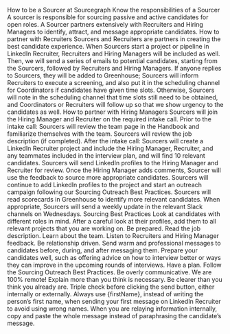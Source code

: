 How to be a Sourcer at Sourcegraph
Know the responsibilities of a Sourcer
A sourcer is responsible for sourcing passive and active candidates for open roles. A Sourcer partners extensively with Recruiters and Hiring Managers to identify, attract, and message appropriate candidates.
How to partner with Recruiters
Sourcers and Recruiters are partners in creating the best candidate experience.
When Sourcers start a project or pipeline in LinkedIn Recruiter, Recruiters and Hiring Managers will be included as well. Then, we will send a series of emails to potential candidates, starting from the Sourcers, followed by Recruiters and Hiring Managers. If anyone replies to Sourcers, they will be added to Greenhouse; Sourcers will inform Recruiters to execute a screening, and also put it in the scheduling channel for Coordinators if candidates have given time slots. Otherwise, Sourcers will note in the scheduling channel that time slots still need to be obtained, and Coordinators or Recruiters will follow up so that we show urgency to the candidates as well.
How to partner with Hiring Managers
Sourcers will join the Hiring Manager and Recruiter on the required intake call.
Prior to the intake call:
Sourcers will review the team page in the Handbook and familiarize themselves with the team.
Sourcers will review the job description (if completed).
After the intake call:
Sourcers will create a LinkedIn Recruiter project and include the Hiring Manager, Recruiter, and any teammates included in the interview plan, and will find 10 relevant candidates.
Sourcers will send LinkedIn profiles to the Hiring Manager and Recruiter for review. Once the Hiring Manager adds comments, Sourcer will use the feedback to source more appropriate candidates.
Sourcers will continue to add LinkedIn profiles to the project and start an outreach campaign following our Sourcing Outreach Best Practices.
Sourcers will read scorecards in Greenhouse to identify more relevant candidates.
When appropriate, Sourcers will send a weekly update in the relevant Slack channels on Wednesdays.
Sourcing Best Practices
Look at candidates with different roles in mind. After a careful look at their profiles, add them to all relevant projects that you are working on.
Be prepared. Read the job description. Learn about the team. Listen to Recruiters and Hiring Manager feedback.
Be relationship driven. Send warm and professional messages to candidates before, during, and after messaging them. Prepare your candidates well, such as offering advice on how to interview better or ways they can improve in the upcoming rounds of interviews.
Have a plan. Follow the Sourcing Outreach Best Practices.
Be overly communicative. We are 100% remote! Explain more than you think is necessary. Be clearer than you think you already are. Triple check before clicking the send button, either internally or externally. Always use {firstName}, instead of writing the person’s first name, when sending your first message on LinkedIn Recruiter to avoid using wrong names. When you are relaying information internally, copy and paste the whole message instead of paraphrasing the candidate’s message.
